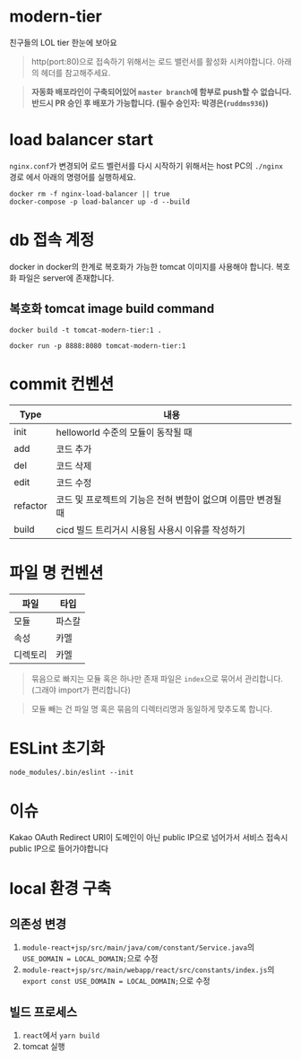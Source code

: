 # modern-tier

친구들의 LOL tier 한눈에 보아요

> http(port:80)으로 접속하기 위해서는 로드 밸런서를 활성화 시켜야합니다. 아래의 헤더를 참고해주세요.

> **자동화 배포라인이 구축되어있어 `master branch`에 함부로 push할 수 없습니다. <br/>
> 반드시 PR 승인 후 배포가 가능합니다. (필수 승인자: 박경은(`ruddms936`))**

# load balancer start

`nginx.conf`가 변경되어 로드 벨런서를 다시 시작하기 위해서는 host PC의 `./nginx` 경로 에서 아래의 명령어를 실행하세요.

```shell
docker rm -f nginx-load-balancer || true
docker-compose -p load-balancer up -d --build
```

# db 접속 계정

docker in docker의 한계로 복호화가 가능한 tomcat 이미지를 사용해야 합니다.
복호화 파일은 server에 존재합니다.

## 복호화 tomcat image build command

```
docker build -t tomcat-modern-tier:1 .

docker run -p 8888:8080 tomcat-modern-tier:1
```

# commit 컨벤션

| Type     | 내용                                                          |
| -------- | ------------------------------------------------------------- |
| init     | helloworld 수준의 모듈이 동작될 때                            |
| add      | 코드 추가                                                     |
| del      | 코드 삭제                                                     |
| edit     | 코드 수정                                                     |
| refactor | 코드 및 프로젝트의 기능은 전혀 변함이 없으며 이름만 변경될 때 |
| build    | cicd 빌드 트리거시 시용됨 사용시 이유를 작성하기              |

# 파일 명 컨벤션

| 파일 | 타입 |
| -- | -- |
| 모듈 | 파스칼 |
| 속성 | 카멜 |
| 디렉토리 | 카멜 |

> 묶음으로 빠지는 모듈 혹은 하나만 존재 파일은 `index`으로 묶어서 관리합니다. (그래야 import가 편리합니다)

> 모듈 빼는 건 파일 명 혹은 묶음의 디렉터리명과 동일하게 맞추도록 합니다.

# ESLint 초기화

`node_modules/.bin/eslint --init`

# 이슈

Kakao OAuth Redirect URI이 도메인이 아닌 public IP으로 넘어가서 서비스 접속시 public IP으로 들어가야합니다

# local 환경 구축

## 의존성 변경

1. `module-react+jsp/src/main/java/com/constant/Service.java`의 `USE_DOMAIN = LOCAL_DOMAIN;`으로 수정
1. `module-react+jsp/src/main/webapp/react/src/constants/index.js`의 `export const USE_DOMAIN = LOCAL_DOMAIN;`으로 수정

## 빌드 프로세스

1. `react`에서 `yarn build`
1. tomcat 실행
